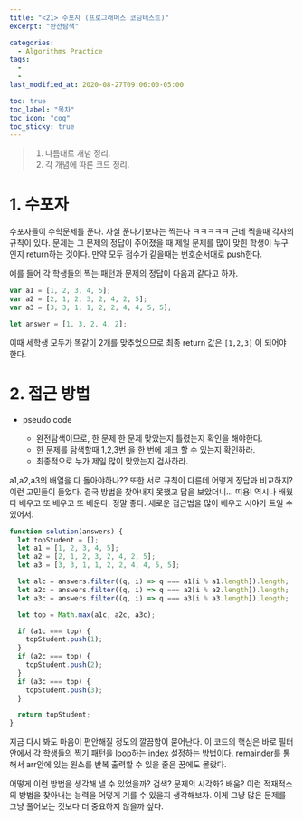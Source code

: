 ```yaml
---
title: "<21> 수포자 (프로그래머스 코딩테스트)"
excerpt: "완전탐색"

categories:
  - Algorithms Practice
tags:
  -
  -
last_modified_at: 2020-08-27T09:06:00-05:00

toc: true
toc_label: "목차"
toc_icon: "cog"
toc_sticky: true
---
```


> 1. 나름대로 개념 정리.
> 2. 각 개념에 따른 코드 정리.

# 1. 수포자

수포자들이 수학문제를 푼다. 사실 푼다기보다는 찍는다 ㅋㅋㅋㅋㅋ 근데 찍을때 각자의 규칙이 있다. 문제는 그 문제의 정답이 주어졌을 때 제일 문제를 많이 맞힌 학생이 누구인지 return하는 것이다. 만약 모두 점수가 같을때는 번호순서대로 push한다.

예를 들어 각 학생들의 찍는 패턴과 문제의 정답이 다음과 같다고 하자.

```javascript
var a1 = [1, 2, 3, 4, 5];
var a2 = [2, 1, 2, 3, 2, 4, 2, 5];
var a3 = [3, 3, 1, 1, 2, 2, 4, 4, 5, 5];

let answer = [1, 3, 2, 4, 2];
```

이때 세학생 모두가 똑같이 2개를 맞추었으므로 최종 return 값은 `[1,2,3]` 이 되어야 한다.

# 2. 접근 방법

- pseudo code

  - 완전탐색이므로, 한 문제 한 문제 맞았는지 틀렸는지 확인을 해야한다.
  - 한 문제를 탐색할때 1,2,3번 을 한 번에 체크 할 수 있는지 확인하라.
  - 최종적으로 누가 제일 많이 맞았는지 검사하라.

a1,a2,a3의 배열을 다 돌아야하나?? 또한 서로 규칙이 다른데 어떻게 정답과 비교하지? 이런 고민들이 들었다. 결국 방법을 찾아내지 못했고 답을 보았더니... 띠용! 역시나 배웠다 배우고 또 배우고 또 배운다. 정말 좋다. 새로운 접근법을 많이 배우고 시야가 트일 수 있어서.

```javascript
function solution(answers) {
  let topStudent = [];
  let a1 = [1, 2, 3, 4, 5];
  let a2 = [2, 1, 2, 3, 2, 4, 2, 5];
  let a3 = [3, 3, 1, 1, 2, 2, 4, 4, 5, 5];

  let alc = answers.filter((q, i) => q === a1[i % a1.length]).length;
  let a2c = answers.filter((q, i) => q === a2[i % a2.length]).length;
  let a3c = answers.filter((q, i) => q === a3[i % a3.length]).length;

  let top = Math.max(a1c, a2c, a3c);

  if (a1c === top) {
    topStudent.push(1);
  }
  if (a2c === top) {
    topStudent.push(2);
  }
  if (a3c === top) {
    topStudent.push(3);
  }

  return topStudent;
}
```

지금 다시 봐도 마음이 편안해질 정도의 깔끔함이 묻어난다. 이 코드의 핵심은 바로 필터안에서 각 학생들의 찍기 패턴을 loop하는 index 설정하는 방법이다. remainder를 통해서 arr안에 있는 원소를 반복 출력할 수 있을 줄은 꿈에도 몰랐다.

어떻게 이런 방법을 생각해 낼 수 있었을까? 검색? 문제의 시각화? 배움? 이런 적재적소의 방법을 찾아내는 능력을 어떻게 기를 수 있을지 생각해보자. 이게 그냥 많은 문제를 그냥 풀어보는 것보다 더 중요하지 않을까 싶다.
